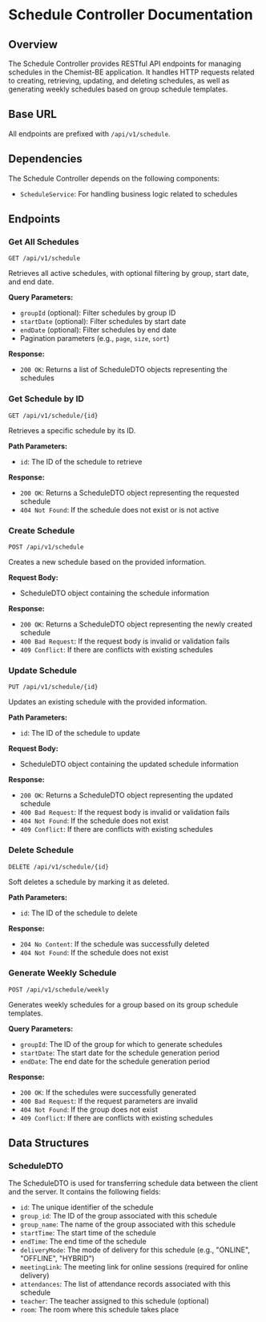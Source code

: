 # Schedule Controller Documentation

## Overview
The Schedule Controller provides RESTful API endpoints for managing schedules in the Chemist-BE application. It handles HTTP requests related to creating, retrieving, updating, and deleting schedules, as well as generating weekly schedules based on group schedule templates.

## Base URL
All endpoints are prefixed with `/api/v1/schedule`.

## Dependencies
The Schedule Controller depends on the following components:
- `ScheduleService`: For handling business logic related to schedules

## Endpoints

### Get All Schedules
```
GET /api/v1/schedule
```
Retrieves all active schedules, with optional filtering by group, start date, and end date.

**Query Parameters:**
- `groupId` (optional): Filter schedules by group ID
- `startDate` (optional): Filter schedules by start date
- `endDate` (optional): Filter schedules by end date
- Pagination parameters (e.g., `page`, `size`, `sort`)

**Response:**
- `200 OK`: Returns a list of ScheduleDTO objects representing the schedules

### Get Schedule by ID
```
GET /api/v1/schedule/{id}
```
Retrieves a specific schedule by its ID.

**Path Parameters:**
- `id`: The ID of the schedule to retrieve

**Response:**
- `200 OK`: Returns a ScheduleDTO object representing the requested schedule
- `404 Not Found`: If the schedule does not exist or is not active

### Create Schedule
```
POST /api/v1/schedule
```
Creates a new schedule based on the provided information.

**Request Body:**
- ScheduleDTO object containing the schedule information

**Response:**
- `200 OK`: Returns a ScheduleDTO object representing the newly created schedule
- `400 Bad Request`: If the request body is invalid or validation fails
- `409 Conflict`: If there are conflicts with existing schedules

### Update Schedule
```
PUT /api/v1/schedule/{id}
```
Updates an existing schedule with the provided information.

**Path Parameters:**
- `id`: The ID of the schedule to update

**Request Body:**
- ScheduleDTO object containing the updated schedule information

**Response:**
- `200 OK`: Returns a ScheduleDTO object representing the updated schedule
- `400 Bad Request`: If the request body is invalid or validation fails
- `404 Not Found`: If the schedule does not exist
- `409 Conflict`: If there are conflicts with existing schedules

### Delete Schedule
```
DELETE /api/v1/schedule/{id}
```
Soft deletes a schedule by marking it as deleted.

**Path Parameters:**
- `id`: The ID of the schedule to delete

**Response:**
- `204 No Content`: If the schedule was successfully deleted
- `404 Not Found`: If the schedule does not exist

### Generate Weekly Schedule
```
POST /api/v1/schedule/weekly
```
Generates weekly schedules for a group based on its group schedule templates.

**Query Parameters:**
- `groupId`: The ID of the group for which to generate schedules
- `startDate`: The start date for the schedule generation period
- `endDate`: The end date for the schedule generation period

**Response:**
- `200 OK`: If the schedules were successfully generated
- `400 Bad Request`: If the request parameters are invalid
- `404 Not Found`: If the group does not exist
- `409 Conflict`: If there are conflicts with existing schedules

## Data Structures

### ScheduleDTO
The ScheduleDTO is used for transferring schedule data between the client and the server. It contains the following fields:

- `id`: The unique identifier of the schedule
- `group_id`: The ID of the group associated with this schedule
- `group_name`: The name of the group associated with this schedule
- `startTime`: The start time of the schedule
- `endTime`: The end time of the schedule
- `deliveryMode`: The mode of delivery for this schedule (e.g., "ONLINE", "OFFLINE", "HYBRID")
- `meetingLink`: The meeting link for online sessions (required for online delivery)
- `attendances`: The list of attendance records associated with this schedule
- `teacher`: The teacher assigned to this schedule (optional)
- `room`: The room where this schedule takes place
